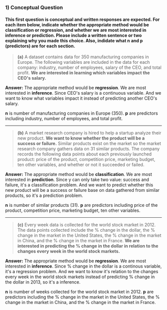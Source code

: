 ### 1) Conceptual Question

#### This first question is conceptual and written responses are expected. For each item below, indicate whether the appropriate method would be classification or regression, and whether we are most interested in inference or prediction. Please include a written sentence or two explaining why you made this choice. Also, indidate what n and p (predictors) are for each section.

> **(a)** A dataset contains data for 350 manufacturing companies in Europe. The following variables are included in the data for each company: industry, number of employees, salary of the CEO, and total profit. **We are interested in learning which variables impact the CEO's salary.** 

**Answer:** The appropriate method would be **regression**. We are most interested in **inference**. Since CEO's salary is a continuous variable. And we want to know what variables impact it instead of predicting another CEO's salary.

**n** is number of manufacturing companies in Europe (350). **p** are predictors including industry, number of employees, and total profit.

---
> **(b)** A market research company is hired to help a startup analyze their new product. **We want to know whether the product will be a success or failure.** Similar products exist on the market so the market research company gathers data on 31 similar products. The company records the following data points about each previously launched product: price of the product, competition price, marketing budget, ten other variables, and whether or not it succeeded or failed. 

**Answer:** The appropriate method would be **classification**. We are most interested in **prediction**. Since y can only take two value: success and failure, it's a classification problem. And we want to predict whether this new product will be a success or failure base on data gathered from similar products, so it's a prediction problem.

**n** is number of similar products (31). **p** are predictors including price of the product, competition price, marketing budget, ten other variables.

---
> **(c)** Every week data is collected for the world stock market in 2012. The data points collected include the % change in the dollar, the % change in the market in the United States, the % change in the market in China, and the % change in the market in France. **We are interested in predicting the % change in the dollar in relation to the changes every week in the world stock markets.** 

**Answer:** The appropriate method would be **regression**. We are most interested in **inference**. Since % change in the dollar is a continous variable, it's a regression problem. And we want to know it's relation to the changes every week in the world stock markets instead of predicting % change in the dollar in 2013, so it's a inference. 

**n** is number of weeks collected for the world stock market in 2012. **p** are predictors including the % change in the market in the United States, the % change in the market in China, and the % change in the market in France.